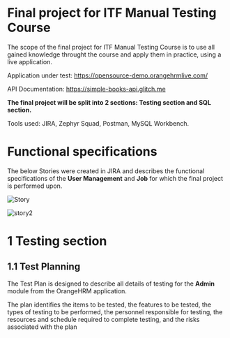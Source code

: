 # Final project for ITF Manual Testing Course

The scope of the final project for ITF Manual Testing Course is to use all gained knowledge throught the course and apply them in practice, using a live application.

Application under test: https://opensource-demo.orangehrmlive.com/

API Documentation: https://simple-books-api.glitch.me

__The final project will be split into 2 sections: Testing section and SQL section.__

Tools used: JIRA, Zephyr Squad, Postman, MySQL Workbench.

# Functional specifications

The below Stories were created in JIRA and describes the functional specifications of the __User Management__ and __Job__ for which the final project is performed upon.

![Story](https://user-images.githubusercontent.com/124868250/231396210-8bb03b26-0cbb-4c3c-a754-c6af95f8da87.jpg)


![story2](https://user-images.githubusercontent.com/124868250/231397823-0d50d562-dfa5-42e1-8064-1c61f04092f1.jpg)

# 1 Testing section

## 1.1 Test Planning

The Test Plan is designed to describe all details of testing for the __Admin__ module from the OrangeHRM application.

The plan identifies the items to be tested, the features to be tested, the types of testing to be performed, the personnel responsible for testing, the resources and schedule required to complete testing, and the risks associated with the plan

